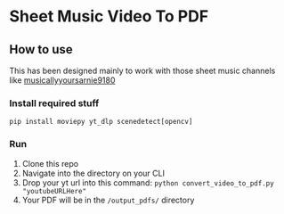 # Sheet Music Video To PDF

## How to use
This has been designed mainly to work with those sheet music channels like [musicallyyoursarnie9180](www.youtube.com/@musicallyyoursarnie9180)

### Install required stuff

`pip install moviepy yt_dlp scenedetect[opencv]`

### Run

1. Clone this repo
2. Navigate into the directory on your CLI
3. Drop your yt url into this command: `python convert_video_to_pdf.py "youtubeURLHere"`
4. Your PDF will be in the `/output_pdfs/` directory
